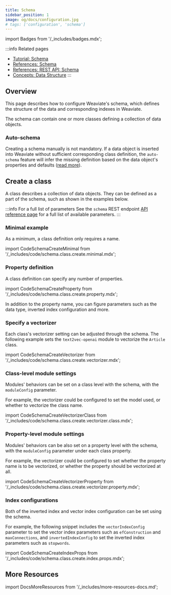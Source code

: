 ```yaml
---
title: Schema
sidebar_position: 1
image: og/docs/configuration.jpg
# tags: ['configuration', 'schema']
---
```

import Badges from '/_includes/badges.mdx';

<Badges/>

:::info Related pages
- [Tutorial: Schema](../tutorials/schema.md)
- [References: Schema](../config-refs/schema.mdx)
- [References: REST API: Schema](../api/rest/schema.md)
- [Concepts: Data Structure](../concepts/data.md)
:::

## Overview

This page describes how to configure Weaviate's schema, which defines the structure of the data and corresponding indexes in Weaviate.

The schema can contain one or more classes defining a collection of data objects.

### Auto-schema

Creating a schema manually is not mandatory. If a data object is inserted into Weaviate without sufficient corresponding class definition, the `auto-schema` feature will infer the missing definition based on the data object's properties and defaults ([read more](../config-refs/schema.mdx#auto-schema)).

## Create a class

A class describes a collection of data objects. They can be defined as a part of the schema, such as shown in the examples below.

:::info For a full list of parameters
See the `schema` REST endpoint [API reference page](../api/rest/schema.md#create-a-class) for a full list of available parameters.
:::

### Minimal example

As a minimum, a class definition only requires a name.

import CodeSchemaCreateMinimal from '/_includes/code/schema.class.create.minimal.mdx';

<CodeSchemaCreateMinimal />

### Property definition

A class definition can specify any number of properties.

import CodeSchemaCreateProperty from '/_includes/code/schema.class.create.property.mdx';

<CodeSchemaCreateProperty />

In addition to the property name, you can figure parameters such as the data type, inverted index configuration and more.

### Specify a vectorizer

Each class's vectorizer setting can be adjusted through the schema. The following example sets the `text2vec-openai` module to vectorize the `Article` class.

import CodeSchemaCreateVectorizer from '/_includes/code/schema.class.create.vectorizer.mdx';

<CodeSchemaCreateVectorizer />

### Class-level module settings

Modules' behaviors can be set on a class level with the schema, with the `moduleConfig` parameter.

For example, the vectorizer could be configured to set the model used, or whether to vectorize the class name.

import CodeSchemaCreateVectorizerClass from '/_includes/code/schema.class.create.vectorizer.class.mdx';

<CodeSchemaCreateVectorizerClass />

### Property-level module settings

Modules' behaviors can be also set on a property level with the schema, with the `moduleConfig` parameter under each class property.

For example, the vectorizer could be configured to set whether the property name is to be vectorized, or whether the property should be vectorized at all.

import CodeSchemaCreateVectorizerProperty from '/_includes/code/schema.class.create.vectorizer.property.mdx';

<CodeSchemaCreateVectorizerProperty />

### Index configurations

Both of the inverted index and vector index configuration can be set using the schema.

For example, the following snippet includes the `vectorIndexConfig` parameter to set the vector index parameters such as `efConstruction` and `maxConnections`, and `invertedIndexConfig` to set the inverted index parameters such as `stopwords`.

import CodeSchemaCreateIndexProps from '/_includes/code/schema.class.create.index.props.mdx';

<CodeSchemaCreateIndexProps />

## More Resources

import DocsMoreResources from '/_includes/more-resources-docs.md';

<DocsMoreResources />
